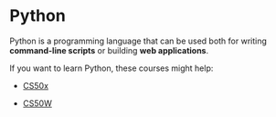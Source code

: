 # Python
Python is a programming language that can be used both for writing **command-line scripts** or building **web applications**.

If you want to learn Python, these courses might help:

* [CS50x](/wiki/CS50x)
* [CS50W](/wiki/CS50W)